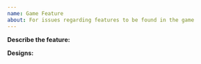 ```yaml
---
name: Game Feature
about: For issues regarding features to be found in the game
---
```


<!-- After you fill in all information, delete all comments in the issue -->

**Describe the feature:** <!-- Describe the game feature -->

**Designs:** <!-- Attach screenshots of how the feature should look like -->
